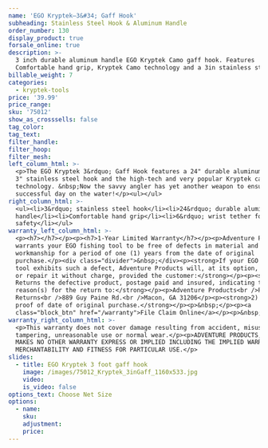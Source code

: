 ```yaml
---
name: 'EGO Kryptek—3&#34; Gaff Hook'
subheading: Stainless Steel Hook & Aluminum Handle
order_number: 130
display_product: true
forsale_online: true
description: >-
  3 inch durable aluminum handle EGO Kryptek Camo gaff hook. Features
  Comfortable hand grip, Kryptek Camo technology and a 3in stainless steel hook.
billable_weight: 7
categories:
  - kryptek-tools
price: '39.99'
price_range:
sku: '75012'
show_as_crosssells: false
tag_color:
tag_text:
filter_handle:
filter_hoop:
filter_mesh:
left_column_html: >-
  <p>The EGO Kryptek 3&rdquo; Gaff Hook features a 24" durable aluminum handle,
  3" stainless steel hook and the high-tech and very popular Kryptek camo
  technology. &nbsp;Now the savvy angler has yet another weapon to ensure a
  successful day on the water!</p><ul></ul>
right_column_html: >-
  <ul><li>3&rdquo; stainless steel hook</li><li>24&rdquo; durable aluminum
  handle</li><li>Comfortable hand grip</li><li>6&rdquo; wrist tether for
  safety</li></ul>
warranty_left_column_html: >-
  <p><h7></h7></p><p><h7>1-Year Limited Warranty</h7></p><p>Adventure Products
  warrants your EGO fishing tool to be free of defects in material and
  workmanship for a period of one (1) years from the date of original
  purchase.</p><div class="divider">&nbsp;</div><p><strong>If your EGO fishing
  tool exhibits such a defect, Adventure Products will, at its option, replace
  or repair it without charge, provided the customer:</strong></p><p><strong>1)
  Returns the defective product, postage paid and insured, indicating the
  reason(s) for the return to:</strong></p><p>Adventure Products<br />Product
  Returns<br />889 Guy Paine Rd.<br />Macon, GA 31206</p><p><strong>2) Submits
  proof of date of original purchase.</strong></p><p>&nbsp;</p><p><a
  class="block_btn" href="/warranty">File Claim Online</a></p><p>&nbsp;</p>
warranty_right_column_html: >-
  <p>This warranty does not cover damage resulting from accident, misuse, abuse,
  tampering, unreasonable use or normal wear.</p><p>ADVENTURE PRODUCTS, INC.
  MAKES NO OTHER WARRANTY EXPRESS OR IMPLIED INCLUDING THE IMPLIED WARRANTIES OF
  MERCHANTABILITY AND FITNESS FOR PARTICULAR USE.</p>
slides:
  - title: EGO Kryptek 3 foot gaff hook
    image: /images/75012_Kryptek_3inGaff_1160x533.jpg
    video:
    is_video: false
options_text: Choose Net Size
options:
  - name:
    sku:
    adjustment:
    price:
---
```

